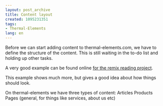 ```yaml
---
layout: post_archive
title: Content layout
created: 1095231351
tags:
- Thermal-Elements
lang: en
---
```

Before we can start adding content to thermal-elements.com, we have to define the structure of the content. This is still waiting in the to-do list and holding up other tasks.

A very good example can be found online <a href="http://www.remixreading.org/rfc/pages.html">for the remix reading project</a>.

This example shows much more, but gives a good idea about how things should look.

On thermal-elements we have three types of content: 
Articles
Products
Pages (general, for things like services, about us etc)
